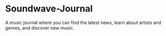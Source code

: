 # Soundwave-Journal
A music journal where you can find the latest news, learn about artists and genres, and discover new music.
